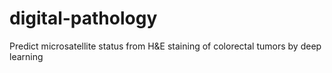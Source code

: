 # digital-pathology
Predict microsatellite status from H&E staining of colorectal tumors by deep learning 
